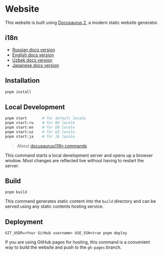 # Website

This website is built using [Docusaurus 2](https://docusaurus.io/), a modern static website generator.

## i18n

- [Russian docs version](i18n/ru)
- [English docs version](i18n/en)
- [Uzbek docs version](i18n/uz)
- [Japanese docs version](i18n/ja)

## Installation

```bash
pnpm install
```

## Local Development

```bash
pnpm start       # for default locale
pnpm start:ru    # for RU locale
pnpm start:en    # for EN locale
pnpm start:uz    # for UZ locale
pnpm start:ja    # for JA locale
```

> About [docusaurus/i18n commands](https://docusaurus.io/docs/i18n/git#translate-the-files)

This command starts a local development server and opens up a browser window. Most changes are reflected live without having to restart the server.

## Build

```console
pnpm build
```

This command generates static content into the `build` directory and can be served using any static contents hosting service.

## Deployment

```console
GIT_USER=<Your GitHub username> USE_SSH=true pnpm deploy
```

If you are using GitHub pages for hosting, this command is a convenient way to build the website and push to the `gh-pages` branch.

